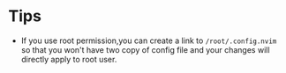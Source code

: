 Tips
===
- If you use root permission,you can create a link to ```/root/.config.nvim``` so that you won't have two copy of config file and your changes will directly apply to root user.
